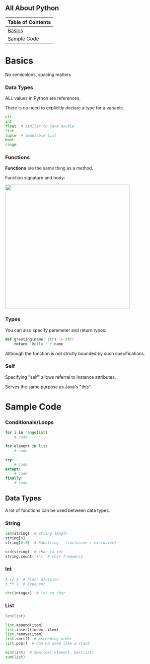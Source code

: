 ## All About Python


| Table of Contents |
| ----------------- |
| [Basics](#basics) |
| [Sample Code](#sample_code) |


# <a id="basics"></a> Basics

No semicolons, spacing matters

### Data Types

ALL values in Python are references.

There is no need to explicitly declare a type for a variable.
```python
str
int
float  # similar to java double
list
tuple  # immutable list
bool
range
```

### Functions

__Functions__ are the same thing as a method.

Function signature and body:

<img src="../img/python_function.png" width="400">

### Types

You can also specify parameter and return types:
```python
def greeting(name: str) -> str:
    return 'Hello ' + name
```

Although the function is not strictly bounded by such specifications.

### Self 

Specifying "self" allows referral to instance attributes. 

Serves the same purpose as Java's "this".

# <a id="sample_code"></a> Sample Code

### Conditionals/Loops

```python
for i in range(int)
	# code

for element in list
	# code

try:
	# code
except:
	# code
finally:
	# code
```

## Data Types

A lot of functions can be used between data types.

### String

```python
len(string)  # String length
string[0]
string[0:5]  # Substring - [inclusive : exclusive]

ord(string)  # char to int
string.count('a')  # char frequency 
```

### Int

```python
3 // 2  # Floor division
3 ** 2  # Exponent

chr(integer)  # int to char
```

### List

```python 
len(list)

list.append(item)
list.insert(index, item)
list.remove(item)
list.sort()  # Ascending order
list.pop()  # Can be used like a stack

min(list)  # Smallest element, max(list)
sum(list)
```